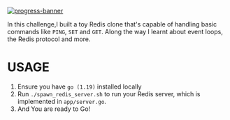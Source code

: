 [![progress-banner](https://backend.codecrafters.io/progress/redis/b3b8cc3a-cd5a-4821-9b7d-7167e2dceee5)](https://app.codecrafters.io/users/codecrafters-bot?r=2qF)


In this challenge,I built a toy Redis clone that's capable of handling
basic commands like `PING`, `SET` and `GET`. Along the way I learnt about
event loops, the Redis protocol and more.


# USAGE


1. Ensure you have `go (1.19)` installed locally
2. Run `./spawn_redis_server.sh` to run your Redis server, which is implemented
   in `app/server.go`.
3. And You are ready to Go!
